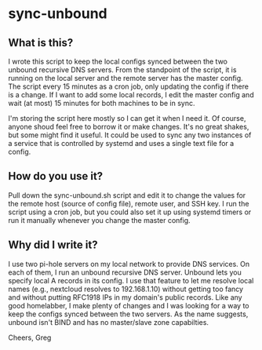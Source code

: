 # sync-unbound
## What is this?
I wrote this script to keep the local configs synced between the two unbound recursive DNS servers. From the standpoint of the script, it is running on the local server and the remote server has the master config. The script every 15 minutes as a cron job, only updating the config if there is a change. If I want to add some local records, I edit the master config and wait (at most) 15 minutes for both machines to be in sync.

I'm storing the script here mostly so I can get it when I need it. Of course, anyone shoud feel free to borrow it or make changes. It's no great shakes, but some might find it useful. It could be used to sync any two instances of a service that is controlled by systemd and uses a single text file for a config.

## How do you use it?
Pull down the sync-unbound.sh script and edit it to change the values for the remote host (source of config file), remote user, and  SSH key. I run the script using a cron job, but you could also set it up using systemd timers or run it manually whenever you change the master config.

## Why did I write it?
I use two pi-hole servers on my local network to provide DNS services. On each of them, I run an unbound recursive DNS server. Unbound lets you specify local A records in its config. I use that feature to let me resolve local names (e.g., nextcloud resolves to 192.168.1.10) without getting too fancy and without putting RFC1918 IPs in my domain's public records. Like any good homelabber, I make plenty of changes and I was looking for a way to keep the configs synced between the two servers. As the name suggests, unbound isn't BIND and has no master/slave zone capabilties.

Cheers,
Greg
